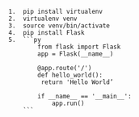     1.  pip install virtualenv
    2.  virtualenv venv
    3.  source venv/bin/activate
    4.  pip install Flask
    5.  ```py 
            from flask import Flask
            app = Flask(__name__)

            @app.route('/')
            def hello_world():
             return 'Hello World’

            if __name__ == '__main__':
                app.run()
        ```
